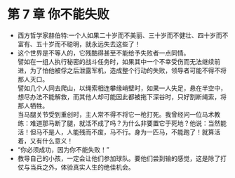 # 第 7 章 你不能失败

- 西方哲学家赫伯特:一个人如果二十岁而不美丽、三十岁而不健壮、四十岁而不富有、五十岁而不聪明，就永远失去这些了！
- 这个世界是不等人的，它残酷得甚至不能给予失败者一点同情。  
  譬如在一组人执行秘密的战斗任务时，如果其中一个不幸受伤而无法继续前进，为了怕他被俘之后泄露军机，造成整个行动的失败，领导者可能不得不将那人灭口。  
  譬如几个人同去爬山，以绳索相连攀缘峭壁时，如果一人失足，悬在半空中，想尽办法不能解救，而其他人却可能因此都被拖下深谷时，只好割断绳索，将那人牺牲。  
  当马腿关节受到重创时，主人常不得不将它一枪打死。我曾经问一位马术教练：难道那马断了腿，就活不成了吗？为什么非要置它于死地？他说：当然能活！但马不是人，人能残而不废，马不行。身为一匹马，不能跑了！就算活着，又有什么意义！
- “你必须成功，因为你不能失败！”
- 教导自己的小孩，一定会让他们参加球队。要他们尝到输的感觉，这是除了打仗与当兵之外，体验真实人生的绝佳机会。

